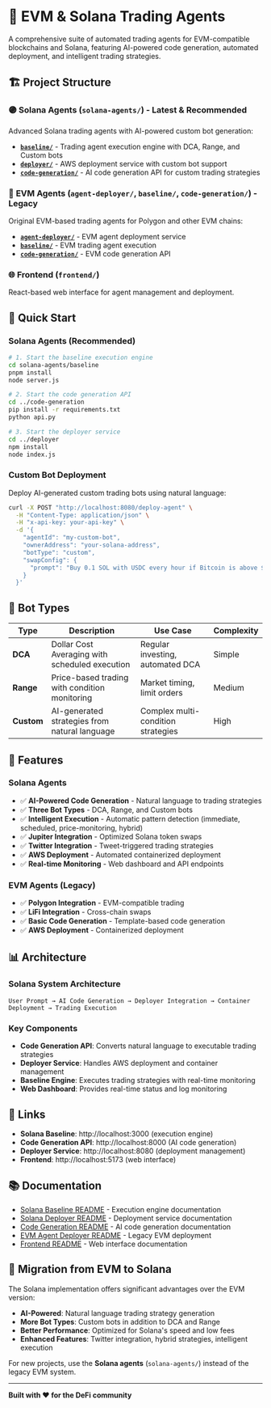 # 🤖 EVM & Solana Trading Agents

A comprehensive suite of automated trading agents for EVM-compatible blockchains and Solana, featuring AI-powered code generation, automated deployment, and intelligent trading strategies.

## 🏗️ Project Structure

### 🟣 **Solana Agents** (`solana-agents/`) - **Latest & Recommended**
Advanced Solana trading agents with AI-powered custom bot generation:

- **[`baseline/`](solana-agents/baseline/)** - Trading agent execution engine with DCA, Range, and Custom bots
- **[`deployer/`](solana-agents/deployer/)** - AWS deployment service with custom bot support
- **[`code-generation/`](solana-agents/code-generation/)** - AI code generation API for custom trading strategies

### 🔷 **EVM Agents** (`agent-deployer/`, `baseline/`, `code-generation/`) - **Legacy**
Original EVM-based trading agents for Polygon and other EVM chains:

- **[`agent-deployer/`](agent-deployer/)** - EVM agent deployment service
- **[`baseline/`](baseline/)** - EVM trading agent execution
- **[`code-generation/`](code-generation/)** - EVM code generation API

### 🌐 **Frontend** (`frontend/`)
React-based web interface for agent management and deployment.

## 🚀 Quick Start

### Solana Agents (Recommended)

```bash
# 1. Start the baseline execution engine
cd solana-agents/baseline
pnpm install
node server.js

# 2. Start the code generation API
cd ../code-generation
pip install -r requirements.txt
python api.py

# 3. Start the deployer service
cd ../deployer
npm install
node index.js
```

### Custom Bot Deployment

Deploy AI-generated custom trading bots using natural language:

```bash
curl -X POST "http://localhost:8080/deploy-agent" \
  -H "Content-Type: application/json" \
  -H "x-api-key: your-api-key" \
  -d '{
    "agentId": "my-custom-bot",
    "ownerAddress": "your-solana-address",
    "botType": "custom",
    "swapConfig": {
      "prompt": "Buy 0.1 SOL with USDC every hour if Bitcoin is above $50000"
    }
  }'
```

## 🤖 Bot Types

| Type | Description | Use Case | Complexity |
|------|-------------|----------|------------|
| **DCA** | Dollar Cost Averaging with scheduled execution | Regular investing, automated DCA | Simple |
| **Range** | Price-based trading with condition monitoring | Market timing, limit orders | Medium |
| **Custom** | AI-generated strategies from natural language | Complex multi-condition strategies | High |

## 🔧 Features

### Solana Agents
- ✅ **AI-Powered Code Generation** - Natural language to trading strategies
- ✅ **Three Bot Types** - DCA, Range, and Custom bots
- ✅ **Intelligent Execution** - Automatic pattern detection (immediate, scheduled, price-monitoring, hybrid)
- ✅ **Jupiter Integration** - Optimized Solana token swaps
- ✅ **Twitter Integration** - Tweet-triggered trading strategies
- ✅ **AWS Deployment** - Automated containerized deployment
- ✅ **Real-time Monitoring** - Web dashboard and API endpoints

### EVM Agents (Legacy)
- ✅ **Polygon Integration** - EVM-compatible trading
- ✅ **LiFi Integration** - Cross-chain swaps
- ✅ **Basic Code Generation** - Template-based code generation
- ✅ **AWS Deployment** - Containerized deployment

## 📊 Architecture

### Solana System Architecture
```
User Prompt → AI Code Generation → Deployer Integration → Container Deployment → Trading Execution
```

### Key Components
- **Code Generation API**: Converts natural language to executable trading strategies
- **Deployer Service**: Handles AWS deployment and container management  
- **Baseline Engine**: Executes trading strategies with real-time monitoring
- **Web Dashboard**: Provides real-time status and log monitoring

## 🔗 Links

- **Solana Baseline**: http://localhost:3000 (execution engine)
- **Code Generation API**: http://localhost:8000 (AI code generation)
- **Deployer Service**: http://localhost:8080 (deployment management)
- **Frontend**: http://localhost:5173 (web interface)

## 📚 Documentation

- [Solana Baseline README](solana-agents/baseline/README.md) - Execution engine documentation
- [Solana Deployer README](solana-agents/deployer/README.md) - Deployment service documentation  
- [Code Generation README](solana-agents/code-generation/README.md) - AI code generation documentation
- [EVM Agent Deployer README](agent-deployer/README.md) - Legacy EVM deployment
- [Frontend README](frontend/README.md) - Web interface documentation

## 🚀 Migration from EVM to Solana

The Solana implementation offers significant advantages over the EVM version:

- **AI-Powered**: Natural language trading strategy generation
- **More Bot Types**: Custom bots in addition to DCA and Range
- **Better Performance**: Optimized for Solana's speed and low fees
- **Enhanced Features**: Twitter integration, hybrid strategies, intelligent execution

For new projects, use the **Solana agents** (`solana-agents/`) instead of the legacy EVM system.

---

**Built with ❤️ for the DeFi community**
